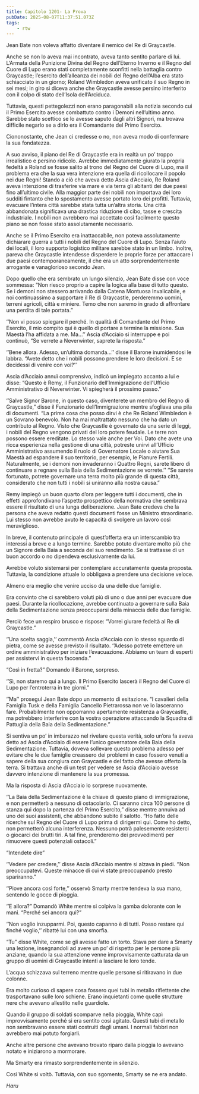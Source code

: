 ```yaml
---
title: Capitolo 1201- La Prova
pubDate: 2025-08-07T11:37:51.073Z
tags:
    - rtw
---
```







Jean Bate non voleva affatto diventare il nemico del Re di Graycastle.


Anche se non lo aveva mai incontrato, aveva tanto sentito parlare di lui. L’Armata della Punizione Divina del Regno dell’Eterno Inverno e il Regno del Cuore di Lupo erano stati completamente sconfitti nella battaglia contro Graycastle; l’esercito dell’alleanza dei nobili del Regno dell’Alba era stato schiacciato in un giorno; Roland Wimbledon aveva unificato il suo Regno in sei mesi; in giro si diceva anche che Graycastle avesse persino interferito con il colpo di stato dell’Isola dell’Arciduca.


Tuttavia, questi pettegolezzi non erano paragonabili alla notizia secondo cui il Primo Esercito avesse combattuto contro i Demoni nell’ultimo anno. Sarebbe stato scettico se lo avesse saputo dagli altri Signori, ma trovava difficile negarlo se a dirlo era il Comandante del Primo Esercito.


Ciononostante, che Jean ci credesse o no, non aveva modo di confermare la sua fondatezza.


A suo avviso, il piano del Re di Graycastle era in realtà un po’ troppo irrealistico e persino ridicolo. Avrebbe immediatamente giurato la propria fedeltà a Roland se fosse salito al trono del Regno del Cuore di Lupo, ma il problema era che la sua vera intenzione era quella di ricollocare il popolo nei due Regni! Stando a ciò che aveva detto Ascia d’Acciaio, Re Roland aveva intenzione di trasferire via mare e via terra gli abitanti dei due paesi fino all’ultimo civile. Alla maggior parte dei nobili non importava dei loro sudditi fintanto che lo spostamento avesse portato loro dei profitti. Tuttavia, evacuare l’intera città sarebbe stata tutta un’altra storia. Una città abbandonata significava una drastica riduzione di cibo, tasse e crescita industriale. I nobili non avrebbero mai accettato così facilmente questo piano se non fosse stato assolutamente necessario.


Anche se il Primo Esercito era inattaccabile, non poteva assolutamente dichiarare guerra a tutti i nobili del Regno del Cuore di Lupo. Senza l’aiuto dei locali, il loro supporto logistico militare sarebbe stato in un limbo. Inoltre, pareva che Graycastle intendesse disperdere le proprie forze per attaccare i due paesi contemporaneamente, il che era un atto sorprendentemente arrogante e vanaglorioso secondo Jean.


Dopo quello che era sembrato un lungo silenzio, Jean Bate disse con voce sommessa: “Non riesco proprio a capire la logica alla base di tutto questo. Se i demoni non stessero arrivando dalla Catena Montuosa Invalicabile, e noi continuassimo a supportare il Re di Graycastle, perderemmo uomini, terreni agricoli, città e miniere. Temo che non saremo in grado di affrontare una perdita di tale portata.”


‘’Non vi posso spiegare il perché. In qualità di Comandante del Primo Esercito, il mio compito qui è quello di portare a termine la missione. Sua Maestà l’ha affidata a me. Ma…’’ Ascia d’Acciaio si interruppe e poi continuò, “Se verrete a Neverwinter, saprete la risposta.”


‘’Bene allora. Adesso, un’ultima domanda…’’ disse il Barone inumidendosi le labbra. “Avete detto che i nobili possono prendere le loro decisioni. E se decidessi di venire con voi?’’


Ascia d’Acciaio annuì comprensivo, indicò un impiegato accanto a lui e disse: “Questo è Remy, il Funzionario dell’Immigrazione dell’Ufficio Amministrativo di Neverwinter. Vi spiegherà il prossimo passo.”


‘’Salve Signor Barone, in questo caso, diventerete un membro del Regno di Graycastle,” disse il Funzionario dell’Immigrazione mentre sfogliava una pila di documenti. “La prima cosa che posso dirvi è che Re Roland Wimbledon è un Sovrano benevolo. Non ha mai maltrattato nessuno che ha dato un contributo al Regno. Visto che Graycastle è governato da una serie di leggi, i nobili del Regno vengono privati del loro potere feudale. Le terre non possono essere ereditate. Lo stesso vale anche per Voi. Dato che avete una ricca esperienza nella gestione di una città, potreste unirvi all’Ufficio Amministrativo assumendo il ruolo di Governatore Locale o aiutare Sua Maestà ad espandere il suo territorio, per esempio, le Pianure Fertili. Naturalmente, se i demoni non invaderanno i Quattro Regni, sarete libero di continuare a regnare sulla Baia della Sedimentazione se vorrete.’’ ‘’Se sarete fortunato, potrete governare una terra molto più grande di questa città, considerato che non tutti i nobili si uniranno alla nostra causa.”


Remy impiegò un buon quarto d’ora per leggere tutti i documenti, che in effetti approfondivano l’aspetto prospettico della normativa che sembrava essere il risultato di una lunga deliberazione. Jean Bate credeva che la persona che aveva redatto questi documenti fosse un Ministro straordinario. Lui stesso non avrebbe avuto le capacità di svolgere un lavoro così meraviglioso.


In breve, il contenuto principale di quest’offerta era un interscambio tra interessi a breve e a lungo termine. Sarebbe potuto diventare molto più che un Signore della Baia a seconda del suo rendimento. Se si trattasse di un buon accordo o no dipendeva esclusivamente da lui.


Avrebbe voluto sistemarsi per contemplare accuratamente questa proposta. Tuttavia, la condizione attuale lo obbligava a prendere una decisione veloce.


Almeno era meglio che venire ucciso da una delle due famiglie.


Era convinto che ci sarebbero voluti più di uno o due anni per evacuare due paesi. Durante la ricollocazione, avrebbe continuato a governare sulla Baia della Sedimentazione senza preoccuparsi della minaccia delle due famiglie.


Perciò fece un respiro brusco e rispose: “Vorrei giurare fedeltà al Re di Graycastle.”


‘’Una scelta saggia,’’ commentò Ascia d’Acciaio con lo stesso sguardo di pietra, come se avesse previsto il risultato. ‘’Adesso potrete emettere un ordine amministrativo per iniziare l’evacuazione. Abbiamo un team di esperti per assistervi in questa faccenda.”


“Così in fretta?” Domando il Barone, sorpreso.


‘’Sì, non staremo qui a lungo. Il Primo Esercito lascerà il Regno del Cuore di Lupo per l’entroterra in tre giorni.”


‘’Ma’’ proseguì Jean Bate dopo un momento di esitazione. “I cavalieri della Famiglia Tusk e della Famiglia Cancello Pietrarossa non ve lo lasceranno fare. Probabilmente non opporranno apertamente resistenza a Graycastle, ma potrebbero interferire con la vostra operazione attaccando la Squadra di Pattuglia della Baia della Sedimentazione.”


Si sentiva un po’ in imbarazzo nel rivelare questa verità, solo un’ora fa aveva detto ad Ascia d’Acciaio di essere l’unico governatore della Baia della Sedimentazione. Tuttavia, doveva sollevare questo problema adesso per evitare che le due famiglie creassero dei problemi in caso fossero venuti a sapere della sua congiura con Graycastle e del fatto che avesse offerto la terra. Si trattava anche di un test per vedere se Ascia d’Acciaio avesse davvero intenzione di mantenere la sua promessa.


Ma la risposta di Ascia d’Acciaio lo sorprese nuovamente.


‘’La Baia della Sedimentazione è la chiave di questo piano di immigrazione, e non permetterò a nessuno di ostacolarlo. Ci saranno circa 100 persone di stanza qui dopo la partenza del Primo Esercito,” disse mentre annuiva ad uno dei suoi assistenti, che abbandonò subito il salotto. “Ho fatto delle ricerche sul Regno del Cuore di Lupo prima di dirigermi qui. Come ho detto, non permetterò alcuna interferenza. Nessuno potrà palesemente resisterci o giocarci dei brutti tiri. A tal fine, prenderemo dei provvedimenti per rimuovere questi potenziali ostacoli.”


“Intendete dire”


‘’Vedere per credere,’’ disse Ascia d’Acciaio mentre si alzava in piedi. ‘’Non preoccupatevi. Queste minacce di cui vi state preoccupando presto spariranno.”


‘‘Piove ancora così forte,’’ osservò Smarty mentre tendeva la sua mano, sentendo le gocce di pioggia.


‘’E allora?” Domandò White mentre si colpiva la gamba dolorante con le mani. “Perché sei ancora qui?”


‘’Non voglio inzupparmi. Poi, questo capanno è di tutti. Posso restare qui finché voglio,’’ ribatté lui con una smorfia.


“Tu” disse White, come se gli avesse fatto un torto. Stava per dare a Smarty una lezione, insegnandoli ad avere un po’ di rispetto per le persone più anziane, quando la sua attenzione venne improvvisamente catturata da un gruppo di uomini di Graycastle intenti a lasciare le loro tende.


L’acqua schizzava sul terreno mentre quelle persone si ritiravano in due colonne.


Era molto curioso di sapere cosa fossero quei tubi in metallo riflettente che trasportavano sulle loro schiene. Erano inquietanti come quelle strutture nere che avevano allestito nelle guardiole.


Quando il gruppo di soldati scomparve nella pioggia, White capì improvvisamente perché si era sentito così agitato. Questi tubi di metallo non sembravano essere stati costruiti dagli umani. I normali fabbri non avrebbero mai potuto forgiarli.


Anche altre persone che avevano trovato riparo dalla pioggia lo avevano notato e iniziarono a mormorare.


Ma Smarty era rimasto sorprendentemente in silenzio.


Così White si voltò. Tuttavia, con suo sgomento, Smarty se ne era andato.


<em>Haru</em>
                                


                                



